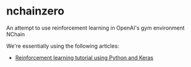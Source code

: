 # nchainzero

An attempt to use reinforcement learning in OpenAI's gym environment NChain

We're essentially using the following articles:

* [Reinforcement learning tutorial using Python and Keras](http://adventuresinmachinelearning.com/reinforcement-learning-tutorial-python-keras/)

